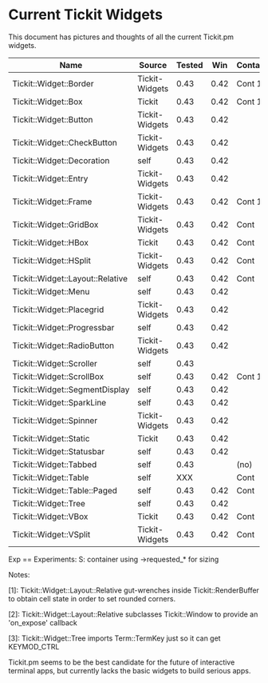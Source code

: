 # Current Tickit Widgets

This document has pictures and thoughts of all the current Tickit.pm
widgets.

| Name                             | Source         | Tested | Win  | Container | Notes | Exp |
|----------------------------------|----------------|--------|------|-----------|-------|-----|
| Tickit::Widget::Border           | Tickit-Widgets | 0.43   | 0.42 | Cont 1    |       | S   |
| Tickit::Widget::Box              | Tickit         | 0.43   | 0.42 | Cont 1    |       | S   |
| Tickit::Widget::Button           | Tickit-Widgets | 0.43   | 0.42 |           |       |     |
| Tickit::Widget::CheckButton      | Tickit-Widgets | 0.43   | 0.42 |           |       |     |
| Tickit::Widget::Decoration       | self           | 0.43   | 0.42 |           |       |     |
| Tickit::Widget::Entry            | Tickit-Widgets | 0.43   | 0.42 |           |       |     |
| Tickit::Widget::Frame            | Tickit-Widgets | 0.43   | 0.42 | Cont 1    |       | S   |
| Tickit::Widget::GridBox          | Tickit-Widgets | 0.43   | 0.42 | Cont      |       | S   |
| Tickit::Widget::HBox             | Tickit         | 0.43   | 0.42 | Cont      |       | S   |
| Tickit::Widget::HSplit           | Tickit-Widgets | 0.43   | 0.42 | Cont      |       | S   |
| Tickit::Widget::Layout::Relative | self           | 0.43   | 0.42 | Cont      | [1,2] |     |
| Tickit::Widget::Menu             | self           | 0.43   | 0.42 |           |       |     |
| Tickit::Widget::Placegrid        | Tickit-Widgets | 0.43   | 0.42 |           |       |     |
| Tickit::Widget::Progressbar      | self           | 0.43   | 0.42 |           |       |     |
| Tickit::Widget::RadioButton      | Tickit-Widgets | 0.43   | 0.42 |           |       |     |
| Tickit::Widget::Scroller         | self           | 0.43   |      |           |       |     |
| Tickit::Widget::ScrollBox        | self           | 0.43   | 0.42 | Cont 1    |       |     |
| Tickit::Widget::SegmentDisplay   | self           | 0.43   | 0.42 |           |       |     |
| Tickit::Widget::SparkLine        | self           | 0.43   | 0.42 |           |       |     |
| Tickit::Widget::Spinner          | Tickit-Widgets | 0.43   | 0.42 |           |       |     |
| Tickit::Widget::Static           | Tickit         | 0.43   | 0.42 |           |       |     |
| Tickit::Widget::Statusbar        | self           | 0.43   | 0.42 |           |       |     |
| Tickit::Widget::Tabbed           | self           | 0.43   |      | (no)      |       |     |
| Tickit::Widget::Table            | self           | XXX    |      | Cont      |       |     |
| Tickit::Widget::Table::Paged     | self           | 0.43   | 0.42 | Cont      |       |     |
| Tickit::Widget::Tree             | self           | 0.43   | 0.42 |           | [3]   |     |
| Tickit::Widget::VBox             | Tickit         | 0.43   | 0.42 | Cont      |       | S   |
| Tickit::Widget::VSplit           | Tickit-Widgets | 0.43   | 0.42 | Cont      |       | S   |

Exp == Experiments:
  S: container using ->requested_* for sizing

Notes:

 [1]: Tickit::Widget::Layout::Relative gut-wrenches inside Tickit::RenderBuffer to obtain cell
      state in order to set rounded corners.

 [2]: Tickit::Widget::Layout::Relative subclasses Tickit::Window to provide an 'on_expose'
      callback

 [3]: Tickit::Widget::Tree imports Term::TermKey just so it can get KEYMOD_CTRL

Tickit.pm seems to be the best candidate for the future of
interactive terminal apps, but currently lacks the basic widgets to
build serious apps.

